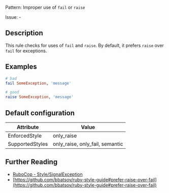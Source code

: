 Pattern: Improper use of `fail` or `raise`

Issue: -

## Description

This rule checks for uses of `fail` and `raise`. By default, it prefers `raise` over `fail` for exceptions.

## Examples

```ruby
# bad
fail SomeException, 'message'

# good
raise SomeException, 'message'
```

## Default configuration

Attribute | Value
--- | ---
EnforcedStyle | only_raise
SupportedStyles | only_raise, only_fail, semantic

## Further Reading

* [RuboCop - Style/SignalException](https://docs.rubocop.org/rubocop/cops_style.html#stylesignalexception)
* [https://github.com/bbatsov/ruby-style-guide#prefer-raise-over-fail](https://github.com/bbatsov/ruby-style-guide#prefer-raise-over-fail)

